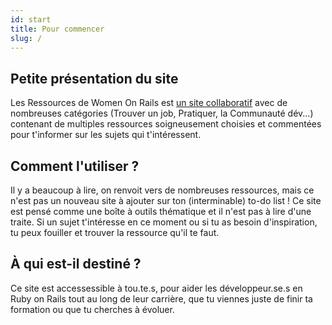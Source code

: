 ```yaml
---
id: start
title: Pour commencer
slug: / 
---
```


## Petite présentation du site
Les Ressources de Women On Rails est [un site collaboratif](https://github.com/women-on-rails/ressources) avec de nombreuses catégories (Trouver un job, Pratiquer, la Communauté dév...) contenant de multiples ressources soigneusement choisies et commentées pour t'informer sur les sujets qui t'intéressent.<br/>

## Comment l'utiliser ?
Il y a beaucoup à lire, on renvoit vers de nombreuses ressources, mais ce n'est pas un nouveau site à ajouter sur ton (interminable) to-do list !
Ce site est pensé comme une boîte à outils thématique et il n'est pas à lire d'une traite.  Si un sujet t'intéresse en ce moment ou si tu as besoin d'inspiration, tu peux fouiller et trouver la ressource qu'il te faut.

## À qui est-il destiné ?
Ce site est accessessible à tou.te.s, pour aider les développeur.se.s en Ruby on Rails tout au long de leur carrière, que tu viennes juste de finir ta formation ou que tu cherches à évoluer.
